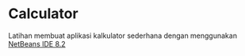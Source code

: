 # Calculator
Latihan membuat aplikasi kalkulator sederhana dengan menggunakan [NetBeans IDE 8.2](https://netbeans.org/)
